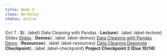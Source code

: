 ```yaml
---
title: Week 3
class: Berkeley
status: Active
---
```



Oct 7
: **3**{: .label} Data Cleaning with Pandas
: **Lecture**{: .label .label-lecture} Slides <a href = "{{site.links.lectures.lecture03}}" target = "_blank">Slides</a>
: **Demos**{: .label .label-demos} <a href = "{{site.links.demos.demo02}}" target = "_blank">Data Cleaning with Pandas Demo</a> 
: **Resources**{: .label .label-resources} <a href = "{{site.links.readings.reading04}}" target = "_blank"> Data Cleaning Deepnote</a>
: **Checkpoint**{: .label .label-checkpoint} **Project Checkpoint 2 (Due 10/14)**
